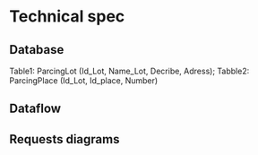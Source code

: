 # Technical spec


## Database

Table1: ParcingLot (Id_Lot, Name_Lot, Decribe, Adress);
Tabble2: ParcingPlace (Id_Lot, Id_place, Number)

## Dataflow

## Requests diagrams
